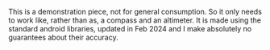 This is a demonstration piece, not for general consumption. So it only needs to work like, rather than as, a compass and an altimeter. It is made using the standard android libraries, updated in Feb 2024 and I make absolutely no guarantees about their accuracy. 
